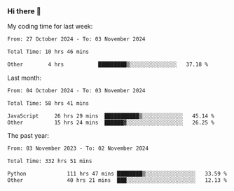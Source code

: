 ### Hi there 👋

My coding time for last week:

<!--START_SECTION:week-->

```txt
From: 27 October 2024 - To: 03 November 2024

Total Time: 10 hrs 46 mins

Other        4 hrs           █████████▒░░░░░░░░░░░░░░░   37.18 %
```

<!--END_SECTION:week-->

Last month:

<!--START_SECTION:month-->

```txt
From: 04 October 2024 - To: 03 November 2024

Total Time: 58 hrs 41 mins

JavaScript     26 hrs 29 mins  ███████████▒░░░░░░░░░░░░░   45.14 %
Other          15 hrs 24 mins  ██████▓░░░░░░░░░░░░░░░░░░   26.25 %
```

<!--END_SECTION:month-->

The past year:

<!--START_SECTION:year-->

```txt
From: 03 November 2023 - To: 02 November 2024

Total Time: 332 hrs 51 mins

Python             111 hrs 47 mins ████████▒░░░░░░░░░░░░░░░░   33.59 %
Other              40 hrs 21 mins  ███░░░░░░░░░░░░░░░░░░░░░░   12.13 %
```

<!--END_SECTION:year-->
